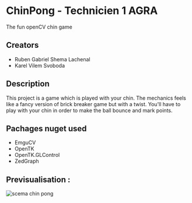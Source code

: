 # ChinPong - Technicien 1 AGRA
The fun openCV chin game
## Creators
- Ruben Gabriel Shema Lachenal
- Karel Vilem Svoboda
## Description
This project is a game which is played with your chin. The mechanics feels like a fancy version of brick breaker game but with a twist. You'll have to play with your chin in order to make the ball bounce and mark points.

## Pachages nuget used
- EmguCV
- OpenTK
- OpenTK.GLControl
- ZedGraph

## Previsualisation :
![scema chin pong](https://user-images.githubusercontent.com/57522089/199715277-260334b5-cd7d-4f83-bccc-7bdd3ba7c79f.png)
